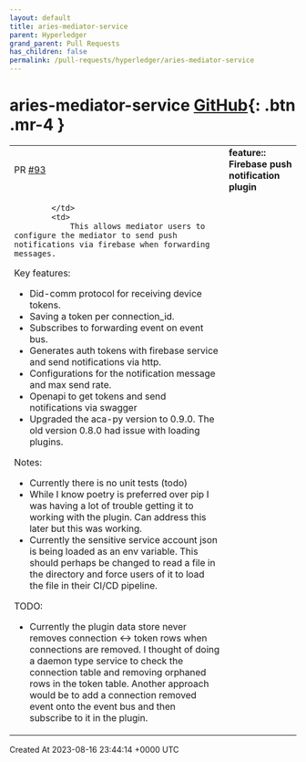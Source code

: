 ```yaml
---
layout: default
title: aries-mediator-service
parent: Hyperledger
grand_parent: Pull Requests
has_children: false
permalink: /pull-requests/hyperledger/aries-mediator-service
---
```


# aries-mediator-service <span class="fs-3 right-align">[GitHub](https://github.com/hyperledger/aries-mediator-service){: .btn .mr-4 }</span>


<div>
    <table>
        <tr>
            <td>
                PR <a href="https://github.com/hyperledger/aries-mediator-service/pull/93" class=".btn">#93</a>
            </td>
            <td>
                <b>
                    feature:: Firebase push notification plugin
                </b>
            </td>
        </tr>
        <tr>
            <td>
                
            </td>
            <td>
                This allows mediator users to configure the mediator to send push notifications via firebase when forwarding messages.

Key features:

- Did-comm protocol for receiving device tokens.
- Saving a token per connection_id.
- Subscribes to forwarding event on event bus.
- Generates auth tokens with firebase service and send notifications via http.
- Configurations for the notification message and max send rate.
- Openapi to get tokens and send notifications via swagger
- Upgraded the aca-py version to 0.9.0. The old version 0.8.0 had issue with loading plugins.

Notes:
- Currently there is no unit tests (todo)
- While I know poetry is preferred over pip I was having a lot of trouble getting it to working with the plugin. Can address this later but this was working.
- Currently the sensitive service account json is being loaded as an env variable. This should perhaps be changed to read a file in the directory and force users of it to load the file in their CI/CD pipeline.

TODO: 

- Currently the plugin data store never removes connection <-> token rows when connections are removed. I thought of doing a daemon type service to check the connection table and removing orphaned rows in the token table. Another approach would be to add a connection removed event onto the event bus and then subscribe to it in the plugin. 
            </td>
        </tr>
    </table>
    <div class="right-align">
        Created At 2023-08-16 23:44:14 +0000 UTC
    </div>
</div>

